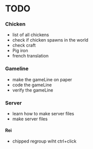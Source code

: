 # TODO

### Chicken

- list of all chickens
- check if chicken spawns in the world
- check craft
- Pig iron
- french translation

### Gameline

- make the gameLine on paper
- code the gameLine
- verify the gameLine

### Server

- learn how to make server files
- make server files

#### Rei
- chipped regroup wiht ctrl+click
